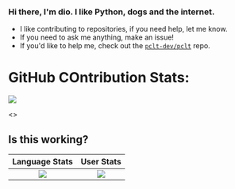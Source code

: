 ### Hi there, I'm dio. I like Python, dogs and the internet.

- I like contributing to repositories, if you need help, let me know.
- If you need to ask me anything, make an issue!
- If you'd like to help me, check out the [```pclt-dev/pclt```](https://github.com/pclt-dev/pclt) repo.


# GitHub COntribution Stats:
![](https://github-readme-streak-stats.herokuapp.com/?user=IThinkImOKAY&theme=dark)

[comment]: <> (This is a comment, it will not be included)
    <>

## Is this working?

Language Stats             |  User Stats
:-------------------------:|:-------------------------:
![](https://github-readme-stats.vercel.app/api/top-langs/?username=ithinkimokay&theme=dark&exclude_repo=website&layout=compact)  |  ![](https://github-readme-stats.vercel.app/api?username=ithinkimokay&show_icons=true&theme=dark)
